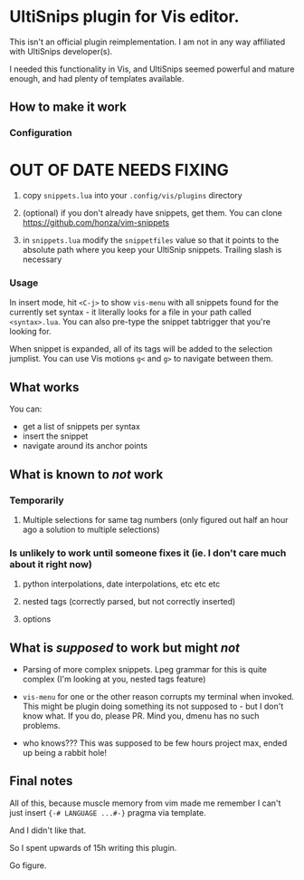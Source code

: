 # UltiSnips plugin for Vis editor.

This isn't an official plugin reimplementation. I am not in any way
affiliated with UltiSnips developer(s).

I needed this functionality in Vis, and UltiSnips seemed powerful and
mature enough, and had plenty of templates available.

## How to make it work

### Configuration
# OUT OF DATE NEEDS FIXING
1. copy `snippets.lua` into your `.config/vis/plugins` directory

2. (optional) if you don't already have snippets, get them. You can
clone https://github.com/honza/vim-snippets

3. in `snippets.lua` modify the `snippetfiles` value so that it points
to the absolute path where you keep your UltiSnip snippets. Trailing
slash is necessary

### Usage
In insert mode, hit `<C-j>` to show `vis-menu` with all snippets found
for the currently set syntax - it literally looks for a file in your path
called `<syntax>.lua`. You can also pre-type the snippet tabtrigger that
you're looking for.

When snippet is expanded, all of its tags will be added to the selection
jumplist. You can use Vis motions `g<` and `g>` to navigate between them.

## What works
You can:

- get a list of snippets per syntax
- insert the snippet
- navigate around its anchor points

## What is known to _not_ work
### Temporarily
1. Multiple selections for same tag numbers (only figured out half an
hour ago a solution to multiple selections)

### Is unlikely to work until someone fixes it (ie. I don't care much about it right now)

1. python interpolations, date interpolations, etc etc etc

1. nested tags (correctly parsed, but not correctly inserted)

1. options


## What is _supposed_ to work but might _not_

- Parsing of more complex snippets. Lpeg grammar for this is quite complex
(I'm looking at you, nested tags feature)

- `vis-menu` for one or the other reason corrupts my terminal when
invoked. This might be plugin doing something its not supposed to -
but I don't know what. If you do, please PR. Mind you, dmenu has no
such problems.

- who knows??? This was supposed to be few hours project max, ended up
being a rabbit hole!


## Final notes
All of this, because muscle memory from vim made me remember I can't
just insert `{-# LANGUAGE ...#-}` pragma via template.

And I didn't like that.

So I spent upwards of 15h writing this plugin.

Go figure.
